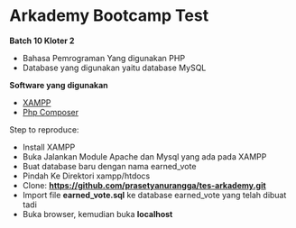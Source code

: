 # Arkademy Bootcamp Test
**Batch 10 Kloter 2**

* Bahasa Pemrograman Yang digunakan PHP
* Database yang digunakan yaitu database MySQL

**Software yang digunakan**
* [XAMPP](https://www.apachefriends.org/index.html)
* [Php Composer](https://getcomposer.org/)

Step to reproduce:

- Install XAMPP
- Buka Jalankan Module Apache dan Mysql yang ada pada XAMPP
- Buat database baru dengan nama earned_vote
- Pindah Ke Direktori xampp/htdocs
- Clone: __https://github.com/prasetyanurangga/tes-arkademy.git__
- Import file __earned_vote.sql__ ke database earned_vote yang telah dibuat tadi
- Buka browser, kemudian buka __localhost__
